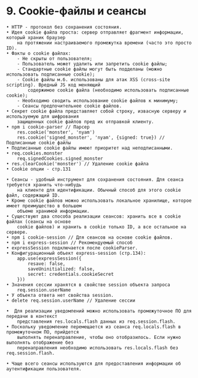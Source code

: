 # 9. Cookie-файлы и сеансы

	• HTTP - протокол без сохранения состояния.
	• Идея cookie файла проста: сервер отправляет фрагмент информации, который храник браузер
		на протяжении настраиваемого промежутка времени (часто это просто ID).
	• Факты о cookie файлах:
		- Не скрыты от пользователя;
		- Пользователь может удалить или запретить cookie файлы;
		- Стандартные cookie файлы могут быть подделаны (можно использовать подписанные cookie);
		- Cookie файлы м.б. использованы для атак XSS (cross-site scripting). Вредный JS код меняющий
			содержимое cookie файла (необходимо использовать подписанные cookie);
		- Необходимо сводить использование cookie файлов к минимуму;
		- Сеансы предпочительнее cookie файлов.  
	• Секрет cookie файла представляет собой строку, извасную серверу и используемую для шифрования
		защищенных cookie файлов пред их отправкой клиенту.
	• npm i cookie-parser // Парсер 
		res.cookie('monster', 'nyam')
		res.cookie('signed_monster', 'nyam', {signed: true}) // Подписанные cookie файлы
	• Подписанные cookie файлы имеют приоритет над неподписанными.
	• req.cookies.monster
		req.signedCookies.signed_monster
	• res.clearCookie('monster') // Удаление cookie файла
	• Cookie опции - стр.131

	• Сеансы - удобный инструмент для сохранения состояния. Для сеанса требуется хранить что-нибудь 
		на клиенте для идентификации. Обычный способ для этого cookie файл, содержащий ID.
	• Кроме cookie файлов можно использовать локальное хранилище, которое имеет преимущество в большем
		объеме хранимой информации.
	• Существуют два способа реализации сеансов: хранить все в cookie файлах (сеансы на основе 
		cookie файлов) и хранить в cookie только ID, а все остальное на сервере.
	• npm i cookie-session // Для сеансов на основе cookie файлов. 
	• npm i express-session // Рекомендуемый способ
	• expressSession подключается после cookieParser.
	• Конфигурационный объект express-session (стр.134):
		app.use(expressSession({
			resave: false,
			saveUninitialized: false,
			secret: credentials.cookieSecret
		}))
	• Значения сессии хранятся в свойстве session объекта запроса
		req.session.userName
	• У объекта ответа нет свойства session.
	• delete req.session.userName // Удаление сессии

	•  Для реализации уведомлений можно использовать промежуточное ПО для передачи в контекст
		представления res.locals.flash данных из req.session.flash.
	• Поскольку уведомление перемещается из сеанса req.locals.flash в промежуточном ПО, прийдется 
		выполнять перенаправление, чтобы оно отобразилось. Если нужно выполнять отображение без 
		перенаправления необходимо использовать res.locals.flash без req.session.flash.
	
	• Чаще всего сеансы используются для предоставления информации об аутентификации пользователя.